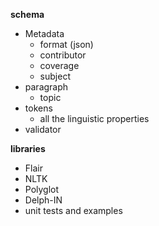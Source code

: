 **schema**
- Metadata
    - format (json)
    - contributor
    - coverage
    - subject
- paragraph
    - topic
- tokens
    - all the linguistic properties
- validator
    
**libraries**
- Flair
- NLTK
- Polyglot
- Delph-IN
- unit tests and examples